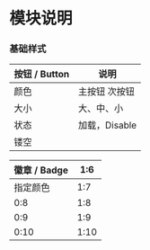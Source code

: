 # 模块说明

### 基础样式

| 按钮 / Button | 说明 |
| -- | -- |
|  颜色 | 主按钮 次按钮 |
|  大小 | 大、中、小 |
|  状态 | 加载，Disable |
|  镂空 |        |


| 徽章 / Badge | 1:6 |
| -- | -- |
| 指定颜色 | 1:7 |
| 0:8 | 1:8 |
| 0:9 | 1:9 |
| 0:10 | 1:10 |

